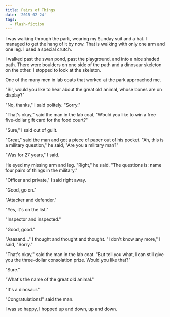 ```yaml
---
title: Pairs of Things
date: '2015-02-24'
tags:
  - flash-fiction
---
```


I was walking through the park, wearing my Sunday suit and a hat. I managed to
get the hang of it by now. That is walking with only one arm and one leg. I used
a special crutch.

<!-- truncate -->

I walked past the swan pond, past the playground, and into a nice shaded path.
There were boulders on one side of the path and a dinosaur skeleton on the
other. I stopped to look at the skeleton.

One of the many men in lab coats that worked at the park approached me.

"Sir, would you like to hear about the great old animal, whose bones are on
display?"

"No, thanks," I said politely. "Sorry."

"That's okay," said the man in the lab coat, "Would you like to win a free
five-dollar gift card for the food court?"

"Sure," I said out of guilt.

"Great," said the man and got a piece of paper out of his pocket. "Ah, this is a
military question," he said, "Are you a military man?"

"Was for 27 years," I said.

He eyed my missing arm and leg. "Right," he said. "The questions is: name four
pairs of things in the military."

"Officer and private," I said right away.

"Good, go on."

"Attacker and defender."

"Yes, it's on the list."

"Inspector and inspected."

"Good, good."

"Aaaaand..." I thought and thought and thought. "I don't know any more," I said,
"Sorry."

"That's okay," said the man in the lab coat. "But tell you what, I can still
give you the three-dollar consolation prize. Would you like that?"

"Sure."

"What's the name of the great old animal."

"It's a dinosaur."

"Congratulations!" said the man.

I was so happy, I hopped up and down, up and down.
